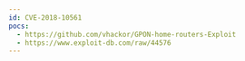 ```yaml
---
id: CVE-2018-10561
pocs:
  - https://github.com/vhackor/GPON-home-routers-Exploit
  - https://www.exploit-db.com/raw/44576
---
```

